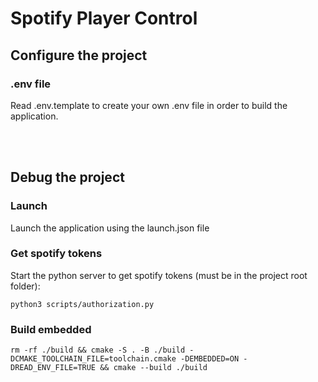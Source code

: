 # Spotify Player Control

## Configure the project
### .env file
Read .env.template to create your own .env file in order to build the application.

<br><br>

## Debug the project
### Launch
Launch the application using the launch.json file

### Get spotify tokens
Start the python server to get spotify tokens (must be in the project root folder):
```
python3 scripts/authorization.py
``` 

### Build embedded
```
rm -rf ./build && cmake -S . -B ./build -DCMAKE_TOOLCHAIN_FILE=toolchain.cmake -DEMBEDDED=ON -DREAD_ENV_FILE=TRUE && cmake --build ./build
```